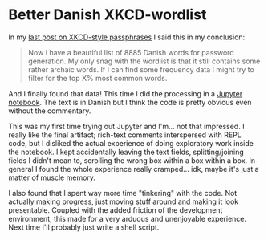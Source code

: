 # Better Danish XKCD-wordlist

In my [last post on XKCD-style passphrases][prev] I said this in my conclusion:

> Now I have a beautiful list of 8885 Danish words for password generation.
> My only snag with the wordlist is that it still contains some rather archaic words.
> If I can find some frequency data I might try to filter for the top X% most common words.

And I finally found that data!
This time I did the processing in a [Jupyter notebook][nb].
The text is in Danish
but I think the code is pretty obvious even without the commentary.

This was my first time trying out Jupyter
and I'm... not that impressed.
I really like the final artifact; rich-text comments interspersed with REPL code,
but I disliked the actual experience of doing exploratory work inside the notebook.
I kept accidentally leaving the text fields,
splitting/joining fields I didn't mean to,
scrolling the wrong box within a box within a box.
In general I found the whole experience really cramped...
idk, maybe it's just a matter of muscle memory.

I also found that I spent way more time "tinkering" with the code.
Not actually making progress,
just moving stuff around and making it look presentable.
Coupled with the added friction of the development environment,
this made for a very arduous and unenjoyable experience.
Next time I'll probably just write a shell script.

[prev]: ./xkcd-password-wordlist.html
[nb]: ../documents/danish-wordlist/wordlist.html
